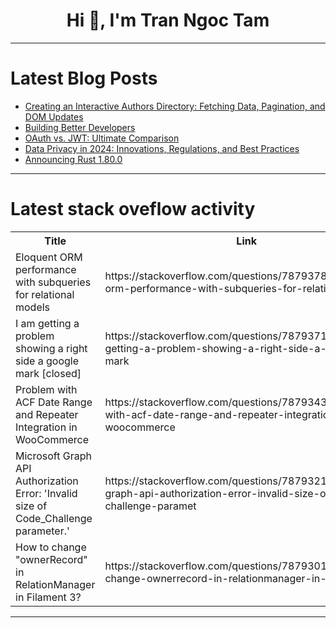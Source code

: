 <h1 align="center">Hi 👋, I'm Tran Ngoc Tam</h1>

---

# Latest Blog Posts 
<!-- BLOG-POST-LIST:START -->
- [Creating an Interactive Authors Directory: Fetching Data, Pagination, and DOM Updates](https://dev.to/mrigank_bhardwaj1304/creating-an-interactive-authors-directory-fetching-data-pagination-and-dom-updates-3ol6)
- [Building Better Developers](https://dev.to/opensauced/building-better-developers-25ef)
- [OAuth vs. JWT: Ultimate Comparison](https://dev.to/permify/oauth-vs-jwt-ultimate-comparison-3nd2)
- [Data Privacy in 2024: Innovations, Regulations, and Best Practices](https://dev.to/digitalsamba/data-privacy-in-2024-innovations-regulations-and-best-practices-4894)
- [Announcing Rust 1.80.0](https://dev.to/francescoxx/announcing-rust-1800-2njd)
<!-- BLOG-POST-LIST:END -->

---

# Latest stack oveflow activity
<table>
  <tr><th>Title</th><th>Link</th></tr>
  <!-- STACKOVERFLOW:START --><tr><td>Eloquent ORM performance with subqueries for relational models</td><td>https://stackoverflow.com/questions/78793780/eloquent-orm-performance-with-subqueries-for-relational-models</td></tr><tr><td>I am getting a problem showing a right side a google mark [closed]</td><td>https://stackoverflow.com/questions/78793716/i-am-getting-a-problem-showing-a-right-side-a-google-mark</td></tr><tr><td>Problem with ACF Date Range and Repeater Integration in WooCommerce</td><td>https://stackoverflow.com/questions/78793430/problem-with-acf-date-range-and-repeater-integration-in-woocommerce</td></tr><tr><td>Microsoft Graph API Authorization Error: &#39;Invalid size of Code_Challenge parameter.&#39;</td><td>https://stackoverflow.com/questions/78793218/microsoft-graph-api-authorization-error-invalid-size-of-code-challenge-paramet</td></tr><tr><td>How to change &quot;ownerRecord&quot; in RelationManager in Filament 3?</td><td>https://stackoverflow.com/questions/78793012/how-to-change-ownerrecord-in-relationmanager-in-filament-3</td></tr><!-- STACKOVERFLOW:END -->
</table>

---


